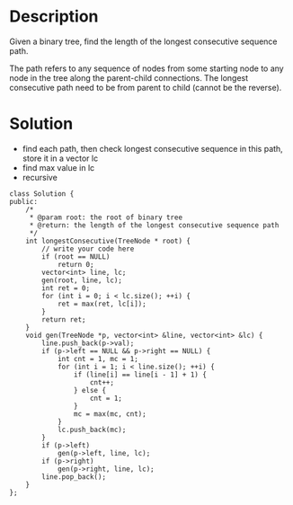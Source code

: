 # Description

Given a binary tree, find the length of the longest consecutive sequence path.

The path refers to any sequence of nodes from some starting node to any node in the tree along the parent-child connections. The longest consecutive path need to be from parent to child (cannot be the reverse).

# Solution

- find each path, then check longest consecutive sequence in this path, store it in a vector lc
- find max value in lc
- recursive
```
class Solution {
public:
    /*
     * @param root: the root of binary tree
     * @return: the length of the longest consecutive sequence path
     */
    int longestConsecutive(TreeNode * root) {
        // write your code here
        if (root == NULL)
            return 0;
        vector<int> line, lc;
        gen(root, line, lc);
        int ret = 0;
        for (int i = 0; i < lc.size(); ++i) {
            ret = max(ret, lc[i]);
        }
        return ret;
    }
    void gen(TreeNode *p, vector<int> &line, vector<int> &lc) {
        line.push_back(p->val);
        if (p->left == NULL && p->right == NULL) {
            int cnt = 1, mc = 1;
            for (int i = 1; i < line.size(); ++i) {
                if (line[i] == line[i - 1] + 1) {
                    cnt++;
                } else {
                    cnt = 1;
                }
                mc = max(mc, cnt);
            }
            lc.push_back(mc);
        }
        if (p->left)
            gen(p->left, line, lc);
        if (p->right)
            gen(p->right, line, lc);
        line.pop_back();
    }
};
```
